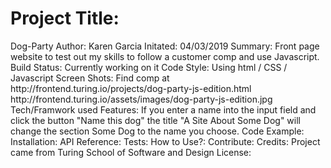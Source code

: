 <h1> Project Title: </h1>
    Dog-Party
Author: 
    Karen Garcia
Initated: 
    04/03/2019
Summary: 
    Front page website to test out my skills to follow a customer comp and use Javascript.  
Build Status:
    Currently working on it
Code Style: 
    Using html / CSS / Javascript
Screen Shots:
    Find comp at http://frontend.turing.io/projects/dog-party-js-edition.html 
    http://frontend.turing.io/assets/images/dog-party-js-edition.jpg 
Tech/Framwork used
Features:
    If you enter a name into the input field and click the button "Name this dog" the title "A Site About Some Dog" will change the section Some Dog to the name you choose.
Code Example:
Installation:
API Reference: 
Tests:
How to Use?: 
Contribute: 
Credits:
    Project came from Turing School of Software and Design 
License:
